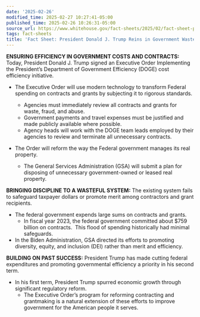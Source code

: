 ```yaml
---
date: '2025-02-26'
modified_time: 2025-02-27 10:27:41-05:00
published_time: 2025-02-26 10:26:31-05:00
source_url: https://www.whitehouse.gov/fact-sheets/2025/02/fact-sheet-president-donald-j-trump-reins-in-government-waste/
tags: fact-sheets
title: 'Fact Sheet: President Donald J. Trump Reins in Government Waste'
---
```

 
**ENSURING EFFICIENCY IN GOVERNMENT COSTS AND CONTRACTS:** Today,
President Donald J. Trump signed an Executive Order Implementing the
President’s Department of Government Efficiency (DOGE) cost efficiency
initiative.

-   The Executive Order will use modern technology to transform Federal
    spending on contracts and grants by subjecting it to rigorous
    standards.
    -   Agencies must immediately review all contracts and grants for
        waste, fraud, and abuse.

    <!-- -->

    -   Government payments and travel expenses must be justified and
        made publicly available where possible.

    <!-- -->

    -   Agency heads will work with the DOGE team leads employed by
        their agencies to review and terminate all unnecessary
        contracts.
-   The Order will reform the way the Federal government manages its
    real property.
    -   The General Services Administration (GSA) will submit a plan for
        disposing of unnecessary government-owned or leased real
        property.

**BRINGING DISCIPLINE TO A WASTEFUL SYSTEM:** The existing system fails
to safeguard taxpayer dollars or promote merit among contractors and
grant recipients.

-   The federal government expends large sums on contracts and grants.
    -   In fiscal year 2023, the federal government committed about $759
        billion on contracts.  This flood of spending historically had
        minimal safeguards.
-   In the Biden Administration, GSA directed its efforts to promoting
    diversity, equity, and inclusion (DEI) rather than merit and
    efficiency.

**BUILDING ON PAST SUCCESS:** President Trump has made cutting federal
expenditures and promoting governmental efficiency a priority in his
second term.

-   In his first term, President Trump spurred economic growth through
    significant regulatory reform.
    -   The Executive Order’s program for reforming contracting and
        grantmaking is a natural extension of these efforts to improve
        government for the American people it serves.
